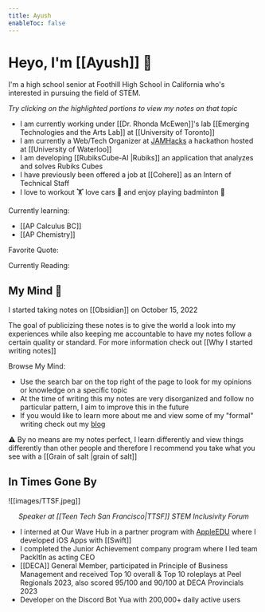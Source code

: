 ```yaml
---
title: Ayush 
enableToc: false
---
```

<h1>Heyo, I'm [[Ayush]] 👋</h1>

I'm a high school senior at Foothill High School in California who's interested in pursuing the field of STEM. 

*Try clicking on the highlighted portions to view my notes on that topic*

- I am currently working under [[Dr. Rhonda McEwen]]'s lab [[Emerging Technologies and the Arts Lab]] at [[University of Toronto]]
- I am currently a Web/Tech Organizer at [JAMHacks](https://www.jamhacks.ca) a hackathon hosted at [[University of Waterloo]]
- I am developing [[RubiksCube-AI |Rubiks]] an application that analyzes and solves Rubiks Cubes
- I have previously been offered a job at [[Cohere]] as an Intern of Technical Staff
- I love to workout 🏋️ love cars 🚗 and enjoy playing badminton 🏸

Currently learning:
- [[AP Calculus BC]]
- [[AP Chemistry]]

Favorite Quote:

Currently Reading:

<h2>My Mind 🧠</h2>

I started taking notes on [[Obsidian]] on October 15, 2022 

The goal of publicizing these notes is to give the world a look into my experiences while also keeping me accountable to have my notes follow a certain quality or standard. For more information check out [[Why I started writing notes]]

Browse My Mind:

- Use the search bar on the top right of the page to look for my opinions or knowledge on a specific topic
- At the time of writing this my notes are very disorganized and follow no particular pattern, I aim to improve this in the future
- If you would like to learn more about me and view some of my "formal" writing check out my [blog](https://medium.com/@ayushrgarg)

⚠️ By no means are my notes perfect, I learn differently and view things differently than other people and therefore I recommend you take what you see with a [[Grain of salt |grain of salt]] 

<h2>In Times Gone By</h2>

![[images/TTSF.jpeg]]
<center><i><p>Speaker at [[Teen Tech San Francisco|TTSF]] STEM Inclusivity Forum</p></i></center>


- I interned at Our Wave Hub in a partner program with [AppleEDU](https://twitter.com/AppleEDU) where I developed iOS Apps with [[Swift]]
- I completed the Junior Achievement company program where I led team PackItIn as acting CEO
- [[DECA]] General Member, participated in Principle of Business Management and received Top 10 overall & Top 10 roleplays at Peel Regionals 2023, also scored 95/100 and 90/100 at DECA Provincials 2023
- Developer on the Discord Bot Yua with 200,000+ daily active users

